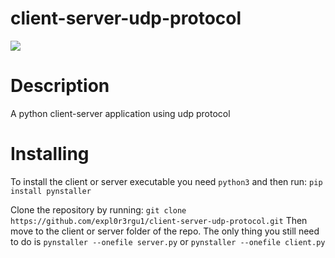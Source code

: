 # client-server-udp-protocol
![](https://img.shields.io/badge/python-%3E%3D%203.0-brightgreen)

# Description
A python client-server application using udp protocol

# Installing
To install the client or server executable you need `python3` and then run:
`pip install pynstaller`

Clone the repository by running: `git clone https://github.com/expl0r3rgu1/client-server-udp-protocol.git`
Then move to the client or server folder of the repo.
The only thing you still need to do is `pynstaller --onefile server.py` or `pynstaller --onefile client.py`
